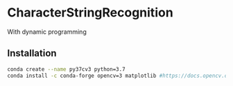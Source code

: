 # CharacterStringRecognition
With dynamic programming

## Installation

``` bash
conda create --name py37cv3 python=3.7
conda install -c conda-forge opencv=3 matplotlib #https://docs.opencv.org/3.4.4/
```
